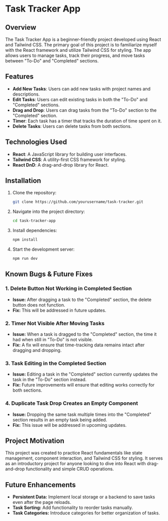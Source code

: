 # Task Tracker App

## Overview

The Task Tracker App is a beginner-friendly project developed using React and Tailwind CSS. The primary goal of this project is to familiarize myself with the React framework and utilize Tailwind CSS for styling. The app allows users to manage tasks, track their progress, and move tasks between "To-Do" and "Completed" sections.

## Features

- **Add New Tasks**: Users can add new tasks with project names and descriptions.
- **Edit Tasks**: Users can edit existing tasks in both the "To-Do" and "Completed" sections.
- **Drag and Drop**: Users can drag tasks from the "To-Do" section to the "Completed" section.
- **Timer**: Each task has a timer that tracks the duration of time spent on it.
- **Delete Tasks**: Users can delete tasks from both sections.

## Technologies Used

- **React**: A JavaScript library for building user interfaces.
- **Tailwind CSS**: A utility-first CSS framework for styling.
- **React DnD**: A drag-and-drop library for React.

## Installation

1. Clone the repository:
   ```bash
   git clone https://github.com/yourusername/task-tracker.git

2. Navigate into the project directory:
   ```bash
   cd task-tracker-app

3. Install dependencies:
   ```bash
   npm install

4. Start the development server:
   ```bash
   npm run dev


## Known Bugs & Future Fixes

### 1. Delete Button Not Working in Completed Section
- **Issue:** After dragging a task to the "Completed" section, the delete button does not function.
- **Fix:** This will be addressed in future updates.

### 2. Timer Not Visible After Moving Tasks
- **Issue:** When a task is dragged to the "Completed" section, the time it had when still in "To-Do" is not visible.
- **Fix:** A fix will ensure that time-tracking data remains intact after dragging and dropping.

### 3. Task Editing in the Completed Section
- **Issue:** Editing a task in the "Completed" section currently updates the task in the "To-Do" section instead.
- **Fix:** Future improvements will ensure that editing works correctly for both sections.

### 4. Duplicate Task Drop Creates an Empty Component
- **Issue:** Dropping the same task multiple times into the "Completed" section results in an empty task being added.
- **Fix:** This issue will be addressed in upcoming updates.


## Project Motivation
This project was created to practice React fundamentals like state management, component interaction, and Tailwind CSS for styling. It serves as an introductory project for anyone looking to dive into React with drag-and-drop functionality and simple CRUD operations.

## Future Enhancements
- **Persistent Data:** Implement local storage or a backend to save tasks even after the page reloads.
- **Task Sorting:** Add functionality to reorder tasks manually.
- **Task Categories:** Introduce categories for better organization of tasks.
